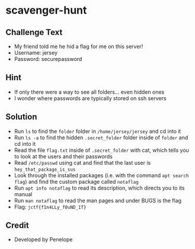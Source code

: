 # scavenger-hunt

## Challenge Text
* My friend told me he hid a flag for me on this server!
* Username: jersey
* Password: securepassword

## Hint
* If only there were a way to see all folders... even hidden ones
* I wonder where passwords are typically stored on ssh servers

## Solution
* Run `ls` to find the `folder` folder in `/home/jersey/jersey` and cd into it
* Run `ls -a` to find the hidden `.secret_folder` folder inside of `folder` and cd into it
* Read the file `flag.txt` inside of `.secret_folder` with cat, which tells you to look at the users and their passwords
* Read `/etc/passwd` using cat and find that the last user is `hey_that_package_is_sus`
* Look through the installed packages (i.e. with the command `apt search flag`) and find the custom package called `notaflag`
* Run `apt info notaflag` to read its description, which directs you to its manual
* Run `man notaflag` to read the man pages and under BUGS is the flag
* Flag: `jctf{f1n4LLy_f0uND_1T}`

## Credit
* Developed by Penelope
